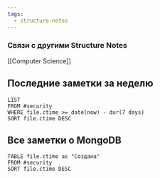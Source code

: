 ```yaml
---
tags:
  - structure-notes
---
```

### Связи с другими Structure Notes

[[Computer Science]]

## Последние заметки за неделю

```dataview
LIST
FROM #security   
WHERE file.ctime >= date(now) - dur(7 days)
SORT file.ctime DESC
```

## Все заметки о MongoDB

```dataview
TABLE file.ctime as "Создана"
FROM #security  
SORT file.ctime DESC
```
